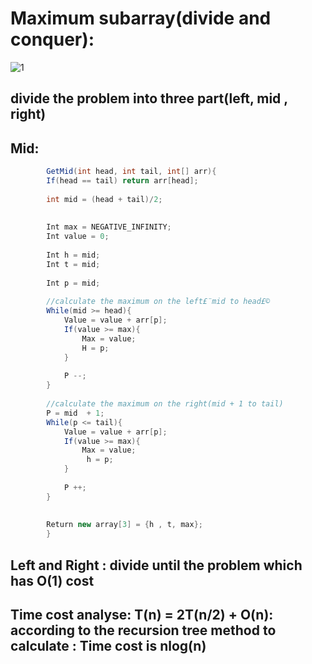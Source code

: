 # Maximum subarray(divide and conquer):    
![1](Algorithm\other\1.png)

## divide the problem into three part(left, mid , right)
## Mid:
```java
		GetMid(int head, int tail, int[] arr){
		If(head == tail) return arr[head];
		
		int mid = (head + tail)/2;
		
		
		Int max = NEGATIVE_INFINITY;
		Int value = 0;
		
		Int h = mid;
		Int t = mid;
		
		Int p = mid;
		
		//calculate the maximum on the left£¨mid to head£©
		While(mid >= head){
			Value = value + arr[p];
			If(value >= max){
				Max = value;
				H = p;
			}
			
			P --;
		}
		
		//calculate the maximum on the right(mid + 1 to tail)
		P = mid  + 1;
		While(p <= tail){
			Value = value + arr[p];
			If(value >= max){
				Max = value;
				 h = p;
			}
			
			P ++;
		}
		
		
		Return new array[3] = {h , t, max};
		}
```
## Left and Right  : divide until the problem which has O(1) cost

## Time cost analyse: T(n) = 2T(n/2) + O(n): according to the recursion tree method to calculate : Time cost is nlog(n) 
